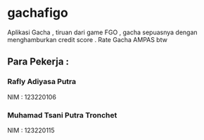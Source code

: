 # gachafigo

Aplikasi Gacha , tiruan dari game FGO , gacha sepuasnya dengan menghamburkan credit score . Rate Gacha AMPAS btw

## Para Pekerja :

### Rafly Adiyasa Putra
NIM : 123220106

### Muhamad Tsani Putra Tronchet
NIM : 123220115

